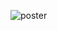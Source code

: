 ![poster](https://github.com/motionukict/MODERN_FULLSTACK_HERO_WORKSHOP/assets/156073917/4c10a847-9495-4329-a5ad-4b39a9bb091c)
